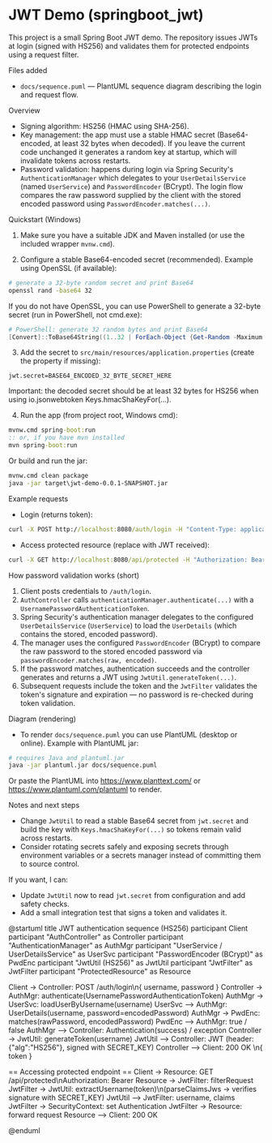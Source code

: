 # JWT Demo (springboot_jwt)

This project is a small Spring Boot JWT demo. The repository issues JWTs at login (signed with HS256) and validates them for protected endpoints using a request filter.

Files added
- `docs/sequence.puml` — PlantUML sequence diagram describing the login and request flow.

Overview
- Signing algorithm: HS256 (HMAC using SHA-256).
- Key management: the app must use a stable HMAC secret (Base64-encoded, at least 32 bytes when decoded). If you leave the current code unchanged it generates a random key at startup, which will invalidate tokens across restarts.
- Password validation: happens during login via Spring Security's `AuthenticationManager` which delegates to your `UserDetailsService` (named `UserService`) and `PasswordEncoder` (BCrypt). The login flow compares the raw password supplied by the client with the stored encoded password using `PasswordEncoder.matches(...)`.

Quickstart (Windows)
1. Make sure you have a suitable JDK and Maven installed (or use the included wrapper `mvnw.cmd`).

2. Configure a stable Base64-encoded secret (recommended). Example using OpenSSL (if available):

```bash
# generate a 32-byte random secret and print Base64
openssl rand -base64 32
```

If you do not have OpenSSL, you can use PowerShell to generate a 32-byte secret (run in PowerShell, not cmd.exe):

```powershell
# PowerShell: generate 32 random bytes and print Base64
[Convert]::ToBase64String((1..32 | ForEach-Object {Get-Random -Maximum 256}) -as [byte[]])
```

3. Add the secret to `src/main/resources/application.properties` (create the property if missing):

```properties
jwt.secret=BASE64_ENCODED_32_BYTE_SECRET_HERE
```

Important: the decoded secret should be at least 32 bytes for HS256 when using io.jsonwebtoken Keys.hmacShaKeyFor(...).

4. Run the app (from project root, Windows cmd):

```cmd
mvnw.cmd spring-boot:run
:: or, if you have mvn installed
mvn spring-boot:run
```

Or build and run the jar:

```cmd
mvnw.cmd clean package
java -jar target\jwt-demo-0.0.1-SNAPSHOT.jar
```

Example requests

- Login (returns token):

```cmd
curl -X POST http://localhost:8080/auth/login -H "Content-Type: application/json" -d "{\"username\":\"user\",\"password\":\"pass\"}"
```

- Access protected resource (replace <token> with JWT received):

```cmd
curl -X GET http://localhost:8080/api/protected -H "Authorization: Bearer <token>"
```

How password validation works (short)
1. Client posts credentials to `/auth/login`.
2. `AuthController` calls `authenticationManager.authenticate(...)` with a `UsernamePasswordAuthenticationToken`.
3. Spring Security's authentication manager delegates to the configured `UserDetailsService` (`UserService`) to load the `UserDetails` (which contains the stored, encoded password).
4. The manager uses the configured `PasswordEncoder` (BCrypt) to compare the raw password to the stored encoded password via `passwordEncoder.matches(raw, encoded)`.
5. If the password matches, authentication succeeds and the controller generates and returns a JWT using `JwtUtil.generateToken(...)`.
6. Subsequent requests include the token and the `JwtFilter` validates the token's signature and expiration — no password is re-checked during token validation.

Diagram (rendering)
- To render `docs/sequence.puml` you can use PlantUML (desktop or online). Example with PlantUML jar:

```bash
# requires Java and plantuml.jar
java -jar plantuml.jar docs/sequence.puml
```

Or paste the PlantUML into https://www.planttext.com/ or https://www.plantuml.com/plantuml to render.

Notes and next steps
- Change `JwtUtil` to read a stable Base64 secret from `jwt.secret` and build the key with `Keys.hmacShaKeyFor(...)` so tokens remain valid across restarts.
- Consider rotating secrets safely and exposing secrets through environment variables or a secrets manager instead of committing them to source control.

If you want, I can:
- Update `JwtUtil` now to read `jwt.secret` from configuration and add safety checks.
- Add a small integration test that signs a token and validates it.

@startuml
title JWT authentication sequence (HS256)
participant Client
participant "AuthController" as Controller
participant "AuthenticationManager" as AuthMgr
participant "UserService / UserDetailsService" as UserSvc
participant "PasswordEncoder (BCrypt)" as PwdEnc
participant "JwtUtil (HS256)" as JwtUtil
participant "JwtFilter" as JwtFilter
participant "ProtectedResource" as Resource

Client -> Controller: POST /auth/login\n{ username, password }
Controller -> AuthMgr: authenticate(UsernamePasswordAuthenticationToken)
AuthMgr -> UserSvc: loadUserByUsername(username)
UserSvc --> AuthMgr: UserDetails(username, password=encodedPassword)
AuthMgr -> PwdEnc: matches(rawPassword, encodedPassword)
PwdEnc --> AuthMgr: true / false
AuthMgr --> Controller: Authentication(success) / exception
Controller -> JwtUtil: generateToken(username)
JwtUtil --> Controller: JWT (header: {"alg":"HS256"}, signed with SECRET_KEY)
Controller --> Client: 200 OK \n{ token }

== Accessing protected endpoint ==
Client -> Resource: GET /api/protected\nAuthorization: Bearer <token>
Resource -> JwtFilter: filterRequest
JwtFilter -> JwtUtil: extractUsername(token)\n(parseClaimsJws -> verifies signature with SECRET_KEY)
JwtUtil --> JwtFilter: username, claims
JwtFilter -> SecurityContext: set Authentication
JwtFilter -> Resource: forward request
Resource --> Client: 200 OK

@enduml

